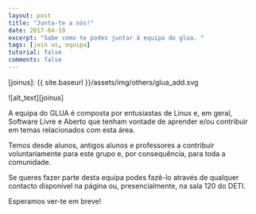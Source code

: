 ```yaml
---
layout: post
title: "Junta-te a nós!"
date: 2017-04-10
excerpt: "Sabe como te podes juntar à equipa do glua. "
tags: [join us, equipa]
tutorial: false
comments: false
---
```


[joinus]: {{ site.baseurl }}/assets/img/others/glua_add.svg

![alt_text][joinus]

A equipa do GLUA é composta por entusiastas de Linux e, em geral, Software Livre e Aberto que tenham vontade de aprender e/ou contribuir em temas relacionados com esta área.

Temos desde alunos, antigos alunos e professores a contribuir voluntariamente para este grupo e, por consequência, para toda a comunidade.   

Se queres fazer parte desta equipa podes fazê-lo através de qualquer contacto disponível na página ou, presencialmente, na sala 120 do DETI.

Esperamos ver-te em breve!
